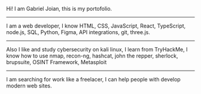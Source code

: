 Hi! I am Gabriel Joian, this is my portofolio.

---

I am a web developer, I know HTML, CSS, JavaScript, React, TypeScript, node.js, SQL, Python, Figma, API integrations, git, three.js.

---

Also I like and study cybersecurity on kali linux, I learn from TryHackMe, I know how to use nmap, recon-ng, hashcat, john the repper, sherlock, brupsuite, OSINT Framework, Metasploit

---

I am searching for work like a freelacer, I can help people with develop modern web sites.
